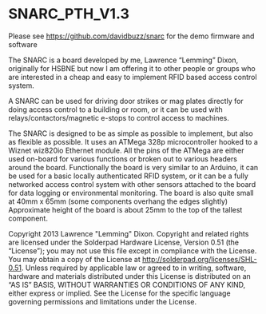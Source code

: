 SNARC_PTH_V1.3
==============

Please see https://github.com/davidbuzz/snarc for the demo firmware and software

The SNARC is a board developed by me, Lawrence “Lemming” Dixon, originally for HSBNE but now I am offering it to other people or groups who are interested in a cheap and easy to implement RFID based access control system.

A SNARC can be used for driving door strikes or mag plates directly for doing access control to a building or room, or it can be used with relays/contactors/magnetic e-stops to control access to machines.

The SNARC is designed to be as simple as possible to implement, but also as flexible as possible. It uses an ATMega 328p microcontroller hooked to a Wiznet wiz820io Ethernet module. All the pins of the ATMega are either used on-board for various functions or broken out to various headers around the board. Functionally the board is very similar to an Arduino, it can be used for a basic locally authenticated RFID system, or it can be a fully networked access control system with other sensors attached to the board for data logging or environmental monitoring. The board is also quite small at 40mm x 65mm (some components overhang the edges slightly) Approximate height of the board is about 25mm to the top of the tallest component.

Copyright 2013 Lawrence "Lemming" Dixon. Copyright and related rights are licensed under the Solderpad Hardware License, Version 0.51 (the “License”); you may not use this file except in compliance with the License. You may obtain a copy of the License at http://solderpad.org/licenses/SHL-0.51. Unless required by applicable law or agreed to in writing, software, hardware and materials distributed under this License is distributed on an “AS IS” BASIS, WITHOUT WARRANTIES OR CONDITIONS OF ANY KIND, either express or implied. See the License for the specific language governing permissions and limitations under the License.


